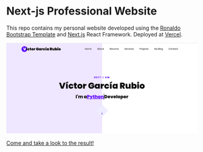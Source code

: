 # Next-js Professional Website

This repo contains my personal website developed using the [Ronaldo Bootstrap Template](https://colorlib.com/wp/template/ronaldo/) and [Next.js](https://nextjs.org/) React Framework. Deployed at [Vercel](https://vercel.com/).

![Landing website](public/static/assets/images/landing-website.png)


[Come and take a look to the result!](https://victorgarciarubio.com)
